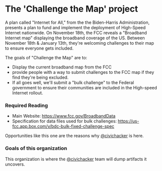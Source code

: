 # The 'Challenge the Map' project

A plan called "Internet for All," from the the Biden-Harris Administration, presents a plan to fund and implement the deployment of High-Speed Internet nationwide. On November 18th, the FCC reveals a "Broadband Internet map" displaying the broadband coverage of the US.
Between November 18th & January 13th, they're welcoming challenges to their map to ensure everyone gets included.

The goals of "Challenge the Map" are to:
- Display the current broadband map from the FCC
- provide people with a way to submit challenges to the FCC map if they find they're being excluded.
- If all goes well, we'll submit a "bulk challenge" to the Federal government to ensure their communities are included in the High-speed Internet rollout.


### Required Reading

- Main Website: https://www.fcc.gov/BroadbandData
- Specification for data files used for bulk challenges: https://us-fcc.app.box.com/v/bdc-bulk-fixed-challenge-spec

Opportunities like this one are the reasons why [@civichacker](https://github.com/civichacker) is here.


### Goals of this organization
This organization is where the [@civichacker](https://github.com/civichacker) team will dump artifacts it uncovers.
